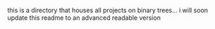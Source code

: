 this is a directory that houses all projects on binary trees... i will soon update this readme to an advanced readable version
